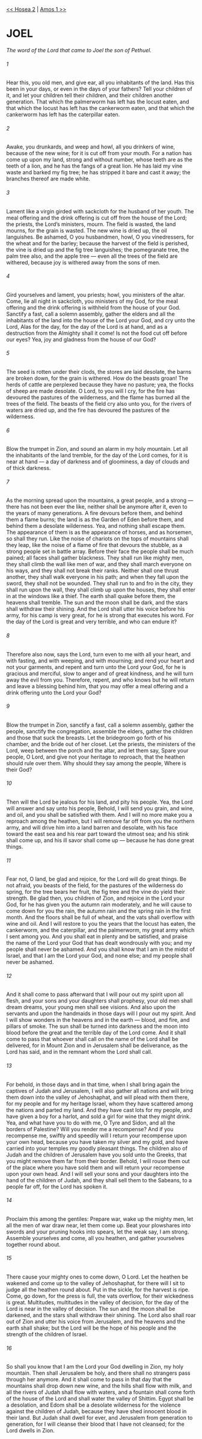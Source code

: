 [<< Hosea 2](Hosea%202)  |  [Amos 1 >>](Amos%201)

# JOEL

*The word of the Lord that came to Joel the son of Pethuel.*

###### 1
Hear this, you old men, and give ear, all you inhabitants of the land. Has this been in your days, or even in the days of your fathers? Tell your children of it, and let your children tell their children, and their children another generation. That which the palmerworm has left has the locust eaten, and that which the locust has left has the cankerworm eaten, and that which the cankerworm has left has the caterpillar eaten.

###### 2
Awake, you drunkards, and weep and howl, all you drinkers of wine, because of the new wine; for it is cut off from your mouth. For a nation has come up upon my land, strong and without number, whose teeth are as the teeth of a lion, and he has the fangs of a great lion. He has laid my vine waste and barked my fig tree; he has stripped it bare and cast it away; the branches thereof are made white.

###### 3
Lament like a virgin girded with sackcloth for the husband of her youth. The meal offering and the drink offering is cut off from the house of the Lord; the priests, the Lord’s ministers, mourn. The field is wasted, the land mourns, for the grain is wasted. The new wine is dried up, the oil languishes. Be ashamed, O you husbandmen, howl, O you vinedressers, for the wheat and for the barley; because the harvest of the field is perished, the vine is dried up and the fig tree languishes; the pomegranate tree, the palm tree also, and the apple tree — even all the trees of the field are withered, because joy is withered away from the sons of men.

###### 4
Gird yourselves and lament, you priests; howl, you ministers of the altar. Come, lie all night in sackcloth, you ministers of my God, for the meal offering and the drink offering is withheld from the house of your God. Sanctify a fast, call a solemn assembly, gather the elders and all the inhabitants of the land into the house of the Lord your God, and cry unto the Lord, Alas for the day, for the day of the Lord is at hand, and as a destruction from the Almighty shall it come! Is not the food cut off before our eyes? Yea, joy and gladness from the house of our God?

###### 5
The seed is rotten under their clods, the stores are laid desolate, the barns are broken down, for the grain is withered. How do the beasts groan! The herds of cattle are perplexed because they have no pasture; yea, the flocks of sheep are made desolate. O Lord, to you will I cry, for the fire has devoured the pastures of the wilderness, and the flame has burned all the trees of the field. The beasts of the field cry also unto you, for the rivers of waters are dried up, and the fire has devoured the pastures of the wilderness.

###### 6
Blow the trumpet in Zion, and sound an alarm in my holy mountain. Let all the inhabitants of the land tremble, for the day of the Lord comes, for it is near at hand — a day of darkness and of gloominess, a day of clouds and of thick darkness.

###### 7
As the morning spread upon the mountains, a great people, and a strong — there has not been ever the like, neither shall be anymore after it, even to the years of many generations. A fire devours before them, and behind them a flame burns; the land is as the Garden of Eden before them, and behind them a desolate wilderness. Yea, and nothing shall escape them. The appearance of them is as the appearance of horses, and as horsemen, so shall they run. Like the noise of chariots on the tops of mountains shall they leap, like the noise of a flame of fire that devours the stubble, as a strong people set in battle array. Before their face the people shall be much pained; all faces shall gather blackness. They shall run like mighty men, they shall climb the wall like men of war, and they shall march everyone on his ways, and they shall not break their ranks. Neither shall one thrust another, they shall walk everyone in his path; and when they fall upon the sword, they shall not be wounded. They shall run to and fro in the city, they shall run upon the wall, they shall climb up upon the houses, they shall enter in at the windows like a thief. The earth shall quake before them, the heavens shall tremble. The sun and the moon shall be dark, and the stars shall withdraw their shining. And the Lord shall utter his voice before his army, for his camp is very great, for he is strong that executes his word. For the day of the Lord is great and very terrible, and who can endure it?

###### 8
Therefore also now, says the Lord, turn even to me with all your heart, and with fasting, and with weeping, and with mourning; and rend your heart and not your garments, and repent and turn unto the Lord your God, for he is gracious and merciful, slow to anger and of great kindness, and he will turn away the evil from you. Therefore, repent, and who knows but he will return and leave a blessing behind him, that you may offer a meal offering and a drink offering unto the Lord your God?

###### 9
Blow the trumpet in Zion, sanctify a fast, call a solemn assembly, gather the people, sanctify the congregation, assemble the elders, gather the children and those that suck the breasts. Let the bridegroom go forth of his chamber, and the bride out of her closet. Let the priests, the ministers of the Lord, weep between the porch and the altar, and let them say, Spare your people, O Lord, and give not your heritage to reproach, that the heathen should rule over them. Why should they say among the people, Where is their God?

###### 10
Then will the Lord be jealous for his land, and pity his people. Yea, the Lord will answer and say unto his people, Behold, I will send you grain, and wine, and oil, and you shall be satisfied with them. And I will no more make you a reproach among the heathen, but I will remove far off from you the northern army, and will drive him into a land barren and desolate, with his face toward the east sea and his rear part toward the utmost sea; and his stink shall come up, and his ill savor shall come up — because he has done great things.

###### 11
Fear not, O land, be glad and rejoice, for the Lord will do great things. Be not afraid, you beasts of the field, for the pastures of the wilderness do spring, for the tree bears her fruit, the fig tree and the vine do yield their strength. Be glad then, you children of Zion, and rejoice in the Lord your God, for he has given you the autumn rain moderately, and he will cause to come down for you the rain, the autumn rain and the spring rain in the first month. And the floors shall be full of wheat, and the vats shall overflow with wine and oil. And I will restore to you the years that the locust has eaten, the cankerworm, and the caterpillar, and the palmerworm, my great army which I sent among you. And you shall eat in plenty and be satisfied, and praise the name of the Lord your God that has dealt wondrously with you; and my people shall never be ashamed. And you shall know that I am in the midst of Israel, and that I am the Lord your God, and none else; and my people shall never be ashamed.

###### 12
And it shall come to pass afterward that I will pour out my spirit upon all flesh, and your sons and your daughters shall prophesy, your old men shall dream dreams, your young men shall see visions. And also upon the servants and upon the handmaids in those days will I pour out my spirit. And I will show wonders in the heavens and in the earth — blood, and fire, and pillars of smoke. The sun shall be turned into darkness and the moon into blood before the great and the terrible day of the Lord come. And it shall come to pass that whoever shall call on the name of the Lord shall be delivered, for in Mount Zion and in Jerusalem shall be deliverance, as the Lord has said, and in the remnant whom the Lord shall call.

###### 13
For behold, in those days and in that time, when I shall bring again the captives of Judah and Jerusalem, I will also gather all nations and will bring them down into the valley of Jehoshaphat, and will plead with them there, for my people and for my heritage Israel, whom they have scattered among the nations and parted my land. And they have cast lots for my people, and have given a boy for a harlot, and sold a girl for wine that they might drink. Yea, and what have you to do with me, O Tyre and Sidon, and all the borders of Palestine? Will you render me a recompense? And if you recompense me, swiftly and speedily will I return your recompense upon your own head, because you have taken my silver and my gold, and have carried into your temples my goodly pleasant things. The children also of Judah and the children of Jerusalem have you sold unto the Greeks, that you might remove them far from their border. Behold, I will rouse them out of the place where you have sold them and will return your recompense upon your own head. And I will sell your sons and your daughters into the hand of the children of Judah, and they shall sell them to the Sabeans, to a people far off, for the Lord has spoken it.

###### 14
Proclaim this among the gentiles: Prepare war, wake up the mighty men, let all the men of war draw near, let them come up. Beat your plowshares into swords and your pruning hooks into spears, let the weak say, I am strong. Assemble yourselves and come, all you heathen, and gather yourselves together round about.

###### 15
There cause your mighty ones to come down, O Lord. Let the heathen be wakened and come up to the valley of Jehoshaphat, for there will I sit to judge all the heathen round about. Put in the sickle, for the harvest is ripe. Come, go down, for the press is full, the vats overflow, for their wickedness is great. Multitudes, multitudes in the valley of decision, for the day of the Lord is near in the valley of decision. The sun and the moon shall be darkened, and the stars shall withdraw their shining. The Lord also shall roar out of Zion and utter his voice from Jerusalem, and the heavens and the earth shall shake; but the Lord will be the hope of his people and the strength of the children of Israel.

###### 16
So shall you know that I am the Lord your God dwelling in Zion, my holy mountain. Then shall Jerusalem be holy, and there shall no strangers pass through her anymore. And it shall come to pass in that day that the mountains shall drop down new wine, and the hills shall flow with milk, and all the rivers of Judah shall flow with waters, and a fountain shall come forth of the house of the Lord and shall water the valley of Shittim. Egypt shall be a desolation, and Edom shall be a desolate wilderness for the violence against the children of Judah, because they have shed innocent blood in their land. But Judah shall dwell for ever, and Jerusalem from generation to generation, for I will cleanse their blood that I have not cleansed; for the Lord dwells in Zion.